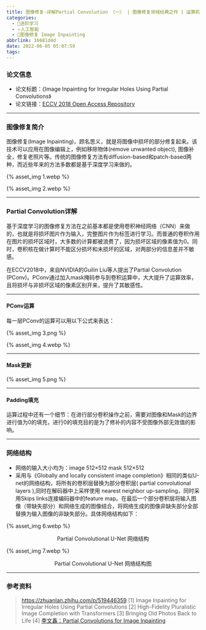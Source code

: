 ```yaml
---
title: 图像修复-详解Partial Convolution （一） | 图像修复领域经典之作 | 运算机制及模型结构
categories:
  - 🌙进阶学习
  - ⭐人工智能
  - 💫图像修复 Image Inpainting
abbrlink: 16681d4d
date: 2022-06-05 05:07:59
tags:
---
```


### 论文信息

- 论文标题：《Image Inpainting for Irregular Holes Using Partial Convolutions》
- 论文链接：[ECCV 2018 Open Access Repository](https://openaccess.thecvf.com/content_ECCV_2018/html/Guilin_Liu_Image_Inpainting_for_ECCV_2018_paper.html)

<!--more-->

***

### 图像修复简介

图像修复(Image Inpainting)，顾名思义，就是将图像中损坏的部分修复起来。该技术可以应用在图像编辑上，例如移除物体(remove unwanted object), 图像补全，修复老照片等。传统的图像修复方法有diffusion-based和patch-based两种，而近些年来的方法多数都是基于深度学习来做的。

{% asset_img 1.webp %}

{% asset_img 2.webp %}

***

### Partial Convolution详解

基于深度学习的图像修复方法在之前基本都是使用卷积神经网络（CNN）来做的，也就是将损坏图片作为输入，完整图片作为标签进行学习。而普通的卷积作用在图片的损坏区域时，大多数的计算都被浪费了，因为损坏区域的像素值为0。同时，卷积核在做计算时不能区分损坏和未损坏的区域，对两部分的信息差并不敏感。

在ECCV2018中，来自NVIDIA的Guilin Liu等人提出了Partial Convolution (PConv)。PConv通过加入mask掩码参与到卷积运算中，大大提升了运算效率，且将损坏与非损坏区域的像素区别开来，提升了其敏感性。

***

#### PConv运算

每一层PConv的运算可以用以下公式来表达：

{% asset_img 3.png %}

{% asset_img 4.webp %}

***

#### Mask更新

{% asset_img 5.png %}

***

#### Padding填充

运算过程中还有一个细节：在进行部分卷积操作之前，需要对图像和Mask的边界进行值为0的填充，进行0的填充目的是为了修补的内容不受图像外部无效值的影响。

***

### 网络结构

- 网络的输入大小均为：image 512×512 mask 512×512
- 采用与《Globally and locally consistent image completion》相同的类似U-net的网络结构，将所有的卷积层替换为部分卷积层( partial convolutional layers ),同时在解码器中上采样使用 nearest neighbor up-sampling，同时采用Skips links连接编码器中的feature map。在最后一个部分卷积层将输入图像（带缺失部分）和网络生成的图像结合，将网络生成的图像非缺失部分全部替换为输入图像的非缺失部分。具体网络结构如下：

{% asset_img 6.webp %}
<div align='center'>Partial Convolutional U-Net 网络结构</div>

{% asset_img 7.webp %}
<div align='center'>Partial Convolutional U-Net 网络结构图</div>

***

### 参考资料

> <https://zhuanlan.zhihu.com/p/519446359>
> [1] Image Inpainting for Irregular Holes Using Partial Convolutions
> [2] High-Fidelity Pluralistic Image Completion with Transformers
> [3] Bringing Old Photos Back to Life
> [4] [李文鑫：Partial Convolutions for Image Inpainting](https://zhuanlan.zhihu.com/p/139405565)
